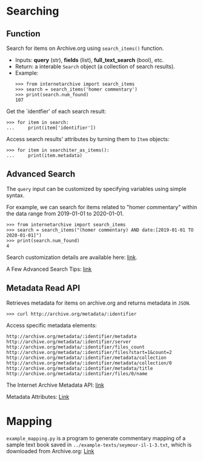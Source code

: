 # Searching

## Function

Search for items on Archive.org using `search_items()` function.
  - Inputs: **query** (str), **fields** (list), **full_text_search** (bool), etc.
  - Return: a interable `Search` object (a collection of search results).
  - Example:  
    ```
    >>> from internetarchive import search_items
    >>> search = search_items('homer commentary')
    >>> print(search.num_found)
    107
    ```
    
Get the `identfier' of each search result:

```
>>> for item in search:
...     print(item['identifier'])

```
Access search results' attributes by turning them to `Item` objects: 

```
>>> for item in searchiter_as_items():
...     print(item.metadata)
```

## Advanced Search

The `query` input can be customized by specifying variables using simple syntax.

For example, we can search for items related to "homer commentary" within the data range from 2019-01-01 to 2020-01-01.
```
>>> from internetarchive import search_items
>>> search = search_items("(homer commentary) AND date:[2019-01-01 TO 2020-01-01]")
>>> print(search.num_found)
4
```
Search customization details are available here: [link](https://archive.org/advancedsearch.php).

A Few Advanced Search Tips: [link](https://blog.archive.org/2017/04/16/a-few-advanced-search-tips/)


## Metadata Read API

Retrieves metadata for items on archive.org and returns metadata in `JSON`.

```
>>> curl http://archive.org/metadata/:identifier
```

Access specific metadata elements:
```
http://archive.org/metadata/:identifier/metadata
http://archive.org/metadata/:identifier/server
http://archive.org/metadata/:identifier/files_count
http://archive.org/metadata/:identifier/files?start=1&count=2
http://archive.org/metadata/:identifier/metadata/collection
http://archive.org/metadata/:identifier/metadata/collection/0
http://archive.org/metadata/:identifier/metadata/title
http://archive.org/metadata/:identifier/files/0/name
```

The Internet Archive Metadata API: [link](http://blog.archive.org/2013/07/04/metadata-api/)

Metadata Attributes: [Link](https://archive.org/services/docs/api/metadata-schema/index.html#)

# Mapping
`example_mapping.py` is a program to generate commentary mapping of a sample text book saved in `../example-texts/seymour-il-1-3.txt`, which is downloaded from Archive.org: [Link](https://archive.org/details/firstthreebooks03homegoog/page/n123/mode/2up)
